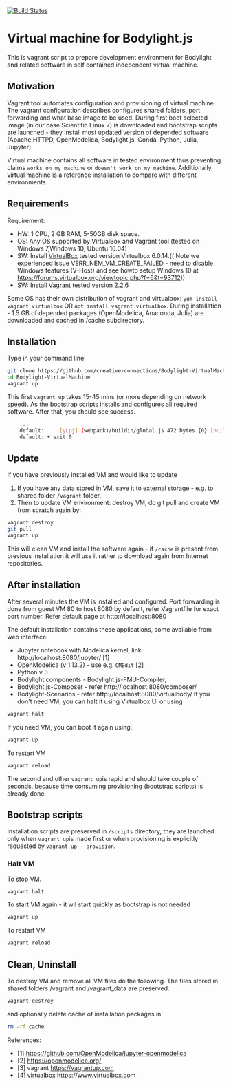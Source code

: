 [![Build Status](https://travis-ci.org//creative-connections/Bodylight-VirtualMachine.svg?branch=master)](https://travis-ci.org//creative-connections/Bodylight-VirtualMachine)

# Virtual machine for Bodylight.js

This is vagrant script to prepare development environment for Bodylight and related software in self contained independent virtual machine.

## Motivation

Vagrant tool automates configuration and provisioning of virtual machine. The vagrant configuration describes configures shared folders, port forwarding and what base image to be used. During first boot selected image (in our case Scientific Linux 7) is downloaded and bootstrap scripts are launched - they install most updated version of depended software (Apache HTTPD, OpenModelica, Bodylight.js, Conda, Python, Julia, Jupyter).

Virtual machine contains all software in tested environment thus preventing claims `works on my machine` or `doesn't work on my machine`.
Additionally, virtual machine is a reference installation to compare with different environments.

## Requirements

Requirement: 
- HW: 1 CPU, 2 GB RAM, 5-50GB disk space.
- OS: Any OS supported by VirtualBox and Vagrant tool (tested on Windows 7,Windows 10, Ubuntu 16.04)
- SW: Install [VirtualBox](https://www.virtualbox.org/wiki/Downloads) tested version Virtualbox 6.0.14.(( Note we experienced issue VERR_NEM_VM_CREATE_FAILED - need to disable Windows features (V-Host) and see howto setup Windows 10 at https://forums.virtualbox.org/viewtopic.php?f=6&t=93712))
- SW: Install [Vagrant](https://www.vagrantup.com/downloads.html) tested version 2.2.6

Some OS has their own distribution of vagrant and virtualbox: `yum install vagrant virtualbox` OR `apt install vagrant virtualbox`.
During installation - 1.5 GB of depended packages (OpenModelica, Anaconda, Julia) are downloaded and cached in /cache subdirectory. 


## Installation

Type in your command line:

```bash
git clone https://github.com/creative-connections/Bodylight-VirtualMachine.git
cd Bodylight-VirtualMachine
vagrant up
```
This first `vagrant up` takes 15-45 mins (or more depending on network speed). As the bootstrap scripts installs and configures all required software. After that, you should see success.
```bash
    ...
    default:     [yLpj] (webpack)/buildin/global.js 472 bytes {0} [built]
    default: + exit 0
```

## Update
If you have previously installed VM and would like to update
  1. If you have any data stored in VM, save it to external storage - e.g. to shared folder `/vagrant` folder.
  2. Then to update VM environment: destroy VM, do git pull and create VM from scratch again by:

```bash
vagrant destroy
git pull
vagrant up
```
This will clean VM and install the software again - if `/cache` is present from previous installation it will use it rather to download again from Internet repositories.

## After installation
After several minutes the VM is installed and configured. 
Port forwarding is done from guest VM 80 to host 8080 by default, refer Vagrantfile for exact port number. Refer default page at http://localhost:8080

The default installation contains these applications, some available from web interface:
  * Jupyter notebook with Modelica kernel, link http://localhost:8080/jupyter/ [1]
  * OpenModelica (v 1.13.2) - use e.g. `OMEdit` [2]
  * Python v 3
  * Bodylight components - Bodylight.js-FMU-Compiler, 
  * Bodylight.js-Composer - refer http://localhost:8080/composer/
  * Bodylight-Scenarios - refer http://localhost:8080/virtualbody/
If you don't need VM, you can halt it using Virtualbox UI or using
```bash
vagrant halt
```
If you need VM, you can boot it again using:
```bash
vagrant up
```
To restart VM
```bash
vagrant reload
```
The second and other `vagrant up`is rapid and should take couple of seconds, because time consuming provisioning (bootstrap scripts) is already done.
  
## Bootstrap scripts

Installation scripts are preserved in `/scripts` directory, they are launched only when `vagrant up`is made first or when provisioning is explicitly requested by `vagrant up --provision`.
  
### Halt VM
To stop VM.
```bash
vagrant halt
```
To start VM again - it wil start quickly as bootstrap is not needed
```bash
vagrant up
```
To restart VM
```bash
vagrant reload
```
## Clean, Uninstall

To destroy VM and remove all VM files do the following. The files stored in shared folders /vagrant and /vagrant_data are preserved. 

```bash
vagrant destroy
```
and optionally delete cache of installation packages in 
```bash
rm -rf cache
```

References:

* [1] https://github.com/OpenModelica/jupyter-openmodelica
* [2] https://openmodelica.org/
* [3] vagrant https://vagrantup.com
* [4] virtualbox https://www.virtualbox.com

